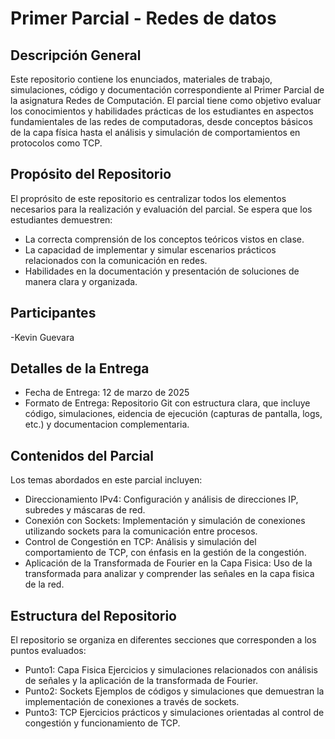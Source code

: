 # Primer Parcial - Redes de datos
## Descripción General
Este repositorio contiene los enunciados, materiales de trabajo, simulaciones, código y documentación correspondiente al Primer Parcial de la asignatura Redes de Computación. El parcial tiene como objetivo evaluar los conocimientos y habilidades prácticas de los estudiantes en aspectos fundamientales de las redes de computadoras, desde conceptos básicos de la capa física hasta el análisis y simulación de comportamientos en protocolos como TCP.

## Propósito del Repositorio
El proprósito de este repositorio es centralizar todos los elementos necesarios para la realización y evaluación del parcial. Se espera que los estudiantes demuestren: 
- La correcta comprensión de los conceptos teóricos vistos en clase.
- La capacidad de implementar y simular escenarios prácticos relacionados con la comunicación en redes.
- Habilidades en la documentación y presentación de soluciones de manera clara y organizada.

## Participantes
-Kevin Guevara

## Detalles de la Entrega
- Fecha de Entrega: 12 de marzo de 2025
- Formato de Entrega: Repositorio Git con estructura clara, que incluye código, simulaciones, eidencia de ejecución (capturas de pantalla, logs, etc.) y documentacion complementaria.

## Contenidos del Parcial
Los temas abordados en este parcial incluyen:
- Direccionamiento IPv4:
  Configuración y análisis de direcciones IP, subredes y máscaras de red.
-  Conexión con Sockets:
  Implementación y simulación de conexiones utilizando sockets para la comunicación entre procesos.
- Control de Congestión en TCP:
  Análisis y simulación del comportamiento de TCP, con énfasis en la gestión de la congestión.
- Aplicación de la Transformada de Fourier en la Capa Fisica:
  Uso de la transformada para analizar y comprender las señales en la capa fisica de la red.

## Estructura del Repositorio
El repositorio se organiza en diferentes secciones que corresponden a los puntos evaluados:
- Punto1: Capa Fisica
  Ejercicios y simulaciones relacionados con análisis de señales y la aplicación de la transformada de Fourier.
- Punto2: Sockets
  Ejemplos de códigos y simulaciones que demuestran la implementación de conexiones a través de sockets.
- Punto3: TCP
  Ejercicios prácticos y simulaciones orientadas al control de congestión y funcionamiento de TCP. 
